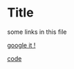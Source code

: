 <h1>Title</h1>
<p>some links in this file</p>
<p><a href="https://google.fr">google it !</a></p>
<p><a href="./Project/README.md"></a>
<a href=".//Project/Code.cs">code</a></p>
